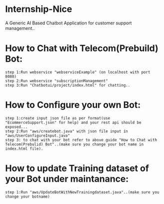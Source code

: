 # Internship-Nice
A Generic AI Based Chatbot Application for customer support management..

# How to Chat with Telecom(Prebuild) Bot:
    step 1:Run webservice "webserviceExample" (on localhost with port 8080)
    step 2:Run webservice "subscriptionManagement"
    step 3:Run "Chatbotui/project/index.html" for chatting..
    
# How to Configure your own Bot: 
    step 1:create input json file as per format(use "EcommerceSupport.json" for help) and your rest api should be exposed...
    step 2:Run "aws/createbot.java" with json file input in "aws/UserConfigureInput.java"
    step 3: to chat with your bot refer to above guide "How to Chat with Telecom(Prebulid) Bot"..(make sure you change your bot name in index.html file).
    
# How to update Training dataset of your Bot under maintanance:
    step 1:Run "aws/UpdateBotWithNewTrainingdataset.java"..(make sure you change your botname)
